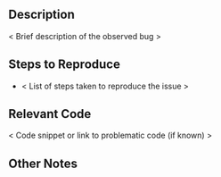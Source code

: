 ## Description
< Brief description of the observed bug >

## Steps to Reproduce
- < List of steps taken to reproduce the issue >

## Relevant Code
< Code snippet or link to problematic code (if known) >

## Other Notes
